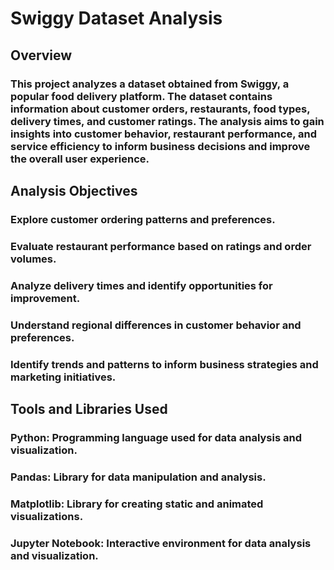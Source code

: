 # Swiggy Dataset Analysis

## Overview
### This project analyzes a dataset obtained from Swiggy, a popular food delivery platform. The dataset contains information about customer orders, restaurants, food types, delivery times, and customer ratings. The analysis aims to gain insights into customer behavior, restaurant performance, and service efficiency to inform business decisions and improve the overall user experience.

## Analysis Objectives
### Explore customer ordering patterns and preferences.
### Evaluate restaurant performance based on ratings and order volumes.
### Analyze delivery times and identify opportunities for improvement.
### Understand regional differences in customer behavior and preferences.
### Identify trends and patterns to inform business strategies and marketing initiatives.

## Tools and Libraries Used
### Python: Programming language used for data analysis and visualization.
### Pandas: Library for data manipulation and analysis.
### Matplotlib: Library for creating static and animated visualizations.
### Jupyter Notebook: Interactive environment for data analysis and visualization.
